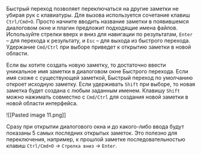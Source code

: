 Быстрый переход позволяет переключаться на другие заметки не убирая рук с клавиатуры. Для вызова используется сочетание клавиш `Ctrl/Cmd+O`. Просто начните вводить название заметки в появившемся диалоговом окне и плагин предложит подходящие имена файлов. Используйте стрелки вверх и вниз для навигации по результатам, `Enter` – для перехода к результату, и `Esc` – для выхода из быстрого перехода. Удержание `Cmd/Ctrl` при выборе приведет к открытию заметки в новой области. 

Если вы хотите создать новую заметку, то достаточно ввести уникальное имя заметки в диалоговом окне Быстрого перехода. Если имя схоже с существующей заметкой, Быстрый переход по умолчанию откроет исходную заметку. Если удерживать `Shift` при выборе, то новая заметка будет создана с любым заданным именем. Клавишу `Shift` можно нажимать совместно с `Cmd/Ctrl` для создания новой заметки в новой области интерфейса.

![[Pasted image 11.png]]

Сразу при открытии диалогового окна и до какого-либо ввода будут показаны 5 самых последних открытых заметок. Это полезно для переключения, например, к прошлой заметке последовательностью клавиш `Ctrl/Cmd+O` -> `Стрелка вниз` -> `Enter`.
